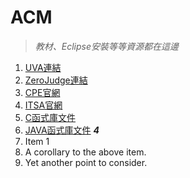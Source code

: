 # ACM
> *教材、Eclipse安裝等等資源都在這邊*

1. [UVA連結](https://uva.onlinejudge.org/)
2. [ZeroJudge連結](http://www.zerojudge.tw/)
3. [CPE官網](http://cpe.cse.nsysu.edu.tw/newest.php)
4. [ITSA官網](http://e-tutor.itsa.org.tw/e-Tutor/)
5. [C函式庫文件](http://www.cplusplus.com/)
6. [JAVA函式庫文件](http://docs.oracle.com/javase/7/docs/api/)
***4***
1. Item 1
  1. A corollary to the above item.
  2. Yet another point to consider.


